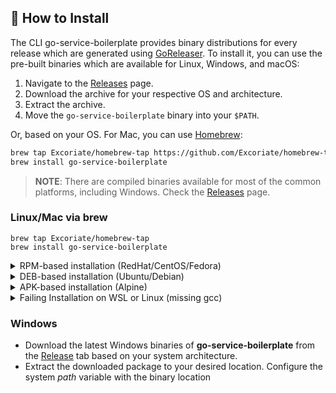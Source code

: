 ## 🔧 How to Install

The CLI go-service-boilerplate provides binary distributions for every release which are generated using [GoReleaser](https://goreleaser.com/). To install it, you can use the pre-built binaries which are available for Linux, Windows, and macOS:
1. Navigate to the [Releases](https://github.com/Excoriate/go-service-boilerplate/releases) page.
2. Download the archive for your respective OS and architecture.
3. Extract the archive.
4. Move the `go-service-boilerplate` binary into your `$PATH`.

Or, based on your OS. For Mac, you can use [Homebrew](https://brew.sh/):

```bash
brew tap Excoriate/homebrew-tap https://github.com/Excoriate/homebrew-tap.git
brew install go-service-boilerplate
```
>**NOTE**: There are compiled binaries available for most of the common platforms, including Windows. Check the
[Releases](https://github.com/Excoriate/go-service-boilerplate/releases) page.

### Linux/Mac via brew

```
brew tap Excoriate/homebrew-tap
brew install go-service-boilerplate
```

<details>
  <summary>RPM-based installation (RedHat/CentOS/Fedora)</summary>

**32 bit:**
  <!---x-release-please-start-version-->
  ```
  curl -LO https://github.com/Excoriate/go-service-boilerplate/releases/download/v0.3.14/go-service-boilerplate_386.rpm
  sudo rpm -ivh go-service-boilerplate_386.rpm
  ```
  <!---x-release-please-end-->

**64 bit:**

  <!---x-release-please-start-version-->
  ```
  curl -LO https://github.com/Excoriate/go-service-boilerplate/releases/download/v0.3.14/go-service-boilerplate_amd64.rpm
  sudo rpm -ivh -i go-service-boilerplate_amd64.rpm
  ```
  <!---x-release-please-end-->
</details>

<details>
  <summary>DEB-based installation (Ubuntu/Debian)</summary>

**32 bit:**
  <!---x-release-please-start-version-->
  ```
  curl -LO https://github.com/Excoriate/go-service-boilerplate/releases/download/v0.3.14/go-service-boilerplate_386.deb
  sudo dpkg -i go-service-boilerplate_386.deb
  ```
  <!---x-release-please-end-->
**64 bit:**

  <!---x-release-please-start-version-->
  ```
  curl -LO https://github.com/Excoriate/go-service-boilerplate/releases/download/v0.3.14/go-service-boilerplate_amd64.deb
  sudo dpkg -i go-service-boilerplate_amd64.deb
  ```
  <!---x-release-please-end-->
</details>

<details>

  <summary>APK-based installation (Alpine)</summary>

**32 bit:**
  <!---x-release-please-start-version-->
  ```
  curl -LO https://github.com/Excoriate/go-service-boilerplate/releases/download/v0.3.14/go-service-boilerplate_386.apk
  apk add go-service-boilerplate_386.apk
  ```
  <!---x-release-please-end-->
**64 bit:**
  <!---x-release-please-start-version-->
  ```
  curl -LO https://github.com/Excoriate/go-service-boilerplate/releases/download/v0.3.14/go-service-boilerplate_amd64.apk
  apk add go-service-boilerplate_amd64.apk
  ```
  <!---x-release-please-end-->x
</details>

<details>
  <summary>Failing Installation on WSL or Linux (missing gcc)</summary>
  When installing Homebrew on WSL or Linux, you may encounter the following error:

  ```
  ==> Installing go-service-boilerplate from go-service-boilerplate-ai/go-service-boilerplate Error: The following formula cannot be installed from a bottle and must be
  built from the source. go-service-boilerplate Install Clang or run brew install gcc.
  ```

If you install gcc as suggested, the problem will persist. Therefore, you need to install the build-essential package.
  ```
     sudo apt-get update
     sudo apt-get install build-essential
  ```
</details>


### Windows

* Download the latest Windows binaries of **go-service-boilerplate** from the [Release](https://github.com/Excoriate/go-service-boilerplate/releases)
  tab based on your system architecture.
* Extract the downloaded package to your desired location. Configure the system *path* variable with the binary location
